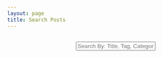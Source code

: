 ```yaml
---
layout: page
title: Search Posts
---
```


<!-- Shrink header size to prevent counter from going to a new line, phones only -->
<style>
@media (max-width: 359px) {
    h1 {
        font-size: 30px;
    }
}
</style>

<!-- HTML elements for search -->
<div id="fs-frm" style="padding-top: 1em;">
    <center>
        <input style="text-align: center;" type="text" id="search-input" maxlength="100" placeholder="Search By: Title, Tag, Category, Date...">
    </center>
</div>

<ul id="results-container"></ul>

<!-- script pointing to jekyll-search.js -->
<script type="text/javascript" src="/assets/js/simple-jekyll-search.js" ></script>
<script type="text/javascript" src="/assets/js/simple-jekyll-search.min.js" ></script>

<!-- Generate posts list and count on search -->
<script type="text/javascript" src="/assets/js/search-posts.js" ></script>